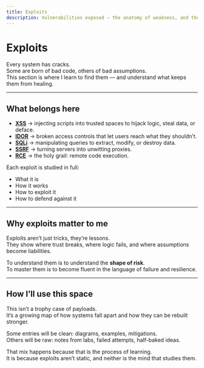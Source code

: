 ```yaml
---
title: Exploits
description: Vulnerabilities exposed — the anatomy of weakness, and the art of using it.
---
```


# Exploits

Every system has cracks.  
Some are born of bad code, others of bad assumptions.  
This section is where I learn to find them — and understand what keeps them from healing.

---

## What belongs here

- [**XSS**](/security/exploits/xss/) → injecting scripts into trusted spaces to hijack logic, steal data, or deface.
- [**IDOR**](/security/exploits/idor/) → broken access controls that let users reach what they shouldn’t.
- [**SQLi**](/security/exploits/sqli/) → manipulating queries to extract, modify, or destroy data.
- [**SSRF**](/security/exploits/ssrf/) → turning servers into unwitting proxies.
- [**RCE**](/security/exploits/rce/) → the holy grail: remote code execution.

Each exploit is studied in full:  
- What it is  
- How it works  
- How to exploit it  
- How to defend against it  

---

## Why exploits matter to me

Exploits aren’t just tricks, they’re lessons.  
They show where trust breaks, where logic fails, and where assumptions become liabilities.

To understand them is to understand the **shape of risk**.  
To master them is to become fluent in the language of failure and resilience.

---

## How I’ll use this space

This isn’t a trophy case of payloads.  
It’s a growing map of how systems fall apart and how they can be rebuilt stronger.

Some entries will be clean: diagrams, examples, mitigations.  
Others will be raw: notes from labs, failed attempts, half-baked ideas.

That mix happens because that is the process of learning.  
It is because exploits aren’t static, and neither is the mind that studies them.

